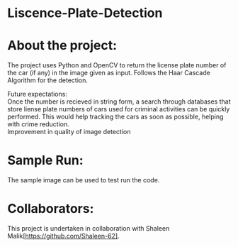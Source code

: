 # Liscence-Plate-Detection

# About the project:
The project uses Python and OpenCV to return the license plate number of the car (if any) in the image given as input.
Follows the Haar Cascade Algorithm for the detection.  
  
Future expectations:  
Once the number is recieved in string form, a search through databases that store liense plate numbers of cars used for criminal activities can be quickly performed. This would help tracking the cars as soon as possible, helping with crime reduction.  
Improvement in quality of image detection

# Sample Run:
The sample image can be used to test run the code.

# Collaborators:
This project is undertaken in collaboration with Shaleen Malik[https://github.com/Shaleen-62].
